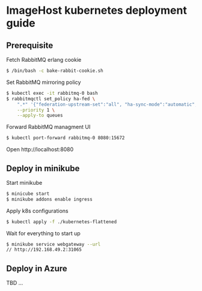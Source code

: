 # ImageHost kubernetes deployment guide



## Prerequisite
Fetch RabbitMQ erlang cookie
```bash
$ /bin/bash -c bake-rabbit-cookie.sh
```

Set RabbitMQ mirroring policy
```bash
$ kubectl exec -it rabbitmq-0 bash
$ rabbitmqctl set_policy ha-fed \
    ".*" '{"federation-upstream-set":"all", "ha-sync-mode":"automatic", "ha-mode":"nodes", "ha-params":["rabbit@rabbitmq-0.rabbitmq.default.svc.cluster.local","rabbit@rabbitmq-1.rabbitmq.default.svc.cluster.local","rabbit@rabbitmq-2.rabbitmq.default.svc.cluster.local"]}' \
    --priority 1 \
    --apply-to queues
```

Forward RabbitMQ managment UI
```bash
$ kubectl port-forward rabbitmq-0 8080:15672
```
Open http://localhost:8080

## Deploy in minikube

Start minikube
```bash
$ minicube start
$ minikube addons enable ingress
```
Apply k8s configurations
```bash
$ kubectl apply -f ./kubernetes-flattened
```
Wait for everything to start up
```bash
$ minikube service webgateway --url
// http://192.168.49.2:31065
```

## Deploy in Azure
TBD ...